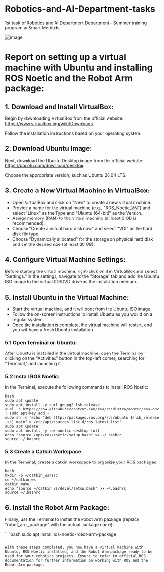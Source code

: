 # Robotics-and-AI-Department-tasks
1st task of Robotics and AI Department Department - Summer training program at Smart Methods

![image](https://github.com/H16Bw/Robotics-and-AI-Department-tasks/assets/139852537/a1c167df-d151-465f-a5f2-3e1d0088a6ea)


# Report on setting up a virtual machine with Ubuntu and installing ROS Noetic and the Robot Arm package:

## 1. Download and Install VirtualBox:
Begin by downloading VirtualBox from the official website: https://www.virtualbox.org/wiki/Downloads. 

Follow the installation instructions based on your operating system.

## 2. Download Ubuntu Image:
Next, download the Ubuntu Desktop image from the official website: https://ubuntu.com/download/desktop. 

Choose the appropriate version, such as Ubuntu 20.04 LTS.

## 3. Create a New Virtual Machine in VirtualBox:
- Open VirtualBox and click on "New" to create a new virtual machine.
- Provide a name for the virtual machine (e.g., "ROS_Noetic_VM") and select "Linux" as the Type and "Ubuntu (64-bit)" as the Version.
- Assign memory (RAM) to the virtual machine (at least 2 GB is recommended).
- Choose "Create a virtual hard disk now" and select "VDI" as the hard disk file type.
- Choose "Dynamically allocated" for the storage on physical hard disk and set the desired size (at least 20 GB).

## 4. Configure Virtual Machine Settings:
Before starting the virtual machine, right-click on it in VirtualBox and select "Settings." In the settings, navigate to the "Storage" tab and add the Ubuntu ISO image to the virtual CD/DVD drive as the installation medium.

## 5. Install Ubuntu in the Virtual Machine:
- Start the virtual machine, and it will boot from the Ubuntu ISO image.
- Follow the on-screen instructions to install Ubuntu as you would on a regular system.
- Once the installation is complete, the virtual machine will restart, and you will have a fresh Ubuntu installation.

### 5.1 Open Terminal on Ubuntu:
After Ubuntu is installed in the virtual machine, open the Terminal by clicking on the "Activities" button in the top-left corner, searching for "Terminal," and launching it.

### 5.2 Install ROS Noetic:
In the Terminal, execute the following commands to install ROS Noetic:

```
bash
sudo apt update
sudo apt install -y curl gnupg2 lsb-release
curl -s https://raw.githubusercontent.com/ros/rosdistro/master/ros.asc | sudo apt-key add -
sudo sh -c 'echo "deb http://packages.ros.org/ros/ubuntu $(lsb_release -sc) main" > /etc/apt/sources.list.d/ros-latest.list'
sudo apt update
sudo apt install -y ros-noetic-desktop-full
echo "source /opt/ros/noetic/setup.bash" >> ~/.bashrc
source ~/.bashrc
```

### 5.3 Create a Catkin Workspace:
In the Terminal, create a catkin workspace to organize your ROS packages:

```
bash
mkdir -p ~/catkin_ws/src
cd ~/catkin_ws
catkin_make
echo "source ~/catkin_ws/devel/setup.bash" >> ~/.bashrc
source ~/.bashrc
```

## 6. Install the Robot Arm Package:
Finally, use the Terminal to install the Robot Arm package (replace "robot_arm_package" with the actual package name):

``
`bash
sudo apt install ros-noetic-robot-arm-package
```

With these steps completed, you now have a virtual machine with Ubuntu, ROS Noetic installed, and the Robot Arm package ready to be used for your robotics projects. Ensure to refer to official ROS documentation for further information on working with ROS and the Robot Arm package.
